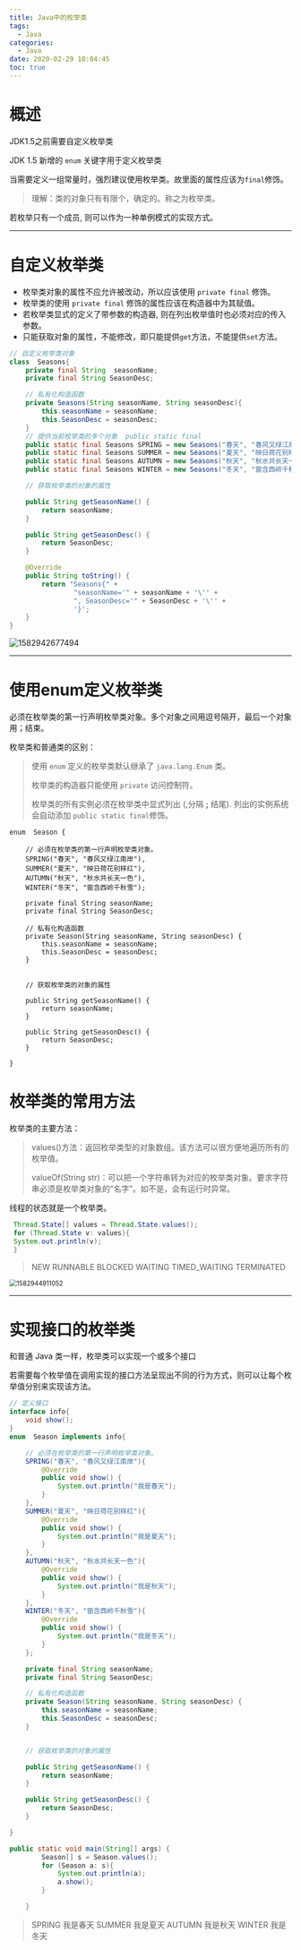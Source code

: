 ```yaml
---
title: Java中的枚举类
tags:
  - Java
categories:
  - Java
date: 2020-02-29 10:04:45
toc: true
---
```



# 概述

JDK1.5之前需要自定义枚举类

JDK 1.5 新增的 `enum` 关键字用于定义枚举类

当需要定义一组常量时，强烈建议使用枚举类。故里面的属性应该为`final`修饰。

> 理解：类的对象只有有限个，确定的。称之为枚举类。

若枚举只有一个成员, 则可以作为一种单例模式的实现方式。

---



# 自定义枚举类

- 枚举类对象的属性不应允许被改动，所以应该使用 `private final` 修饰。
- 枚举类的使用 `private final` 修饰的属性应该在构造器中为其赋值。
- 若枚举类显式的定义了带参数的构造器, 则在列出枚举值时也必须对应的传入参数。
- 只能获取对象的属性，不能修改，即只能提供`get`方法，不能提供`set`方法。

```java
// 自定义枚举类对象
class  Seasons{
    private final String  seasonName;
    private final String SeasonDesc;

    // 私有化构造函数
    private Seasons(String seasonName, String seasonDesc){
        this.seasonName = seasonName;
        this.SeasonDesc = seasonDesc;
    }
    // 提供当前枚举类的多个对象  public static final
    public static final Seasons SPRING = new Seasons("春天", "春风又绿江南岸");
    public static final Seasons SUMMER = new Seasons("夏天", "映日荷花别样红");
    public static final Seasons AUTUMN = new Seasons("秋天", "秋水共长天一色");
    public static final Seasons WINTER = new Seasons("冬天", "窗含西岭千秋雪");

    // 获取枚举类的对象的属性

    public String getSeasonName() {
        return seasonName;
    }

    public String getSeasonDesc() {
        return SeasonDesc;
    }

    @Override
    public String toString() {
        return "Seasons{" +
                "seasonName='" + seasonName + '\'' +
                ", SeasonDesc='" + SeasonDesc + '\'' +
                '}';
    }
}
```

<img src="Java中的枚举类/1582942677494.png" alt="1582942677494" style="zoom:100%;" />

---



# 使用enum定义枚举类

必须在枚举类的第一行声明枚举类对象。多个对象之间用逗号隔开，最后一个对象用；结束。

枚举类和普通类的区别：

> 使用 `enum` 定义的枚举类默认继承了 `java.lang.Enum` 类。
>
> 枚举类的构造器只能使用 `private` 访问控制符。
>
> 枚举类的所有实例必须在枚举类中显式列出 (,分隔  **;** 结尾). 列出的实例系统会自动添加 `public static final`修饰。

```
enum  Season {

    // 必须在枚举类的第一行声明枚举类对象。
    SPRING("春天", "春风又绿江南岸"),
    SUMMER("夏天", "映日荷花别样红"),
    AUTUMN("秋天", "秋水共长天一色"),
    WINTER("冬天", "窗含西岭千秋雪");

    private final String seasonName;
    private final String SeasonDesc;

    // 私有化构造函数
    private Season(String seasonName, String seasonDesc) {
        this.seasonName = seasonName;
        this.SeasonDesc = seasonDesc;
    }


    // 获取枚举类的对象的属性

    public String getSeasonName() {
        return seasonName;
    }

    public String getSeasonDesc() {
        return SeasonDesc;
    }

}
```

# 枚举类的常用方法

枚举类的主要方法：

> values()方法：返回枚举类型的对象数组。该方法可以很方便地遍历所有的枚举值。
>
> valueOf(String str)：可以把一个字符串转为对应的枚举类对象。要求字符串必须是枚举类对象的“名字”。如不是，会有运行时异常。

线程的状态就是一个枚举类。

```java
 Thread.State[] values = Thread.State.values();
 for (Thread.State v: values){
 System.out.println(v);
 }
```

> NEW
> RUNNABLE
> BLOCKED
> WAITING
> TIMED_WAITING
> TERMINATED

<img src="Java中的枚举类/1582944911052.png" alt="1582944911052" style="zoom:80%;" />



----

# 实现接口的枚举类

和普通 Java 类一样，枚举类可以实现一个或多个接口

若需要每个枚举值在调用实现的接口方法呈现出不同的行为方式，则可以让每个枚举值分别来实现该方法。

```java
// 定义接口
interface info{
    void show();
}
enum  Season implements info{

    // 必须在枚举类的第一行声明枚举类对象。
    SPRING("春天", "春风又绿江南岸"){
        @Override
        public void show() {
            System.out.println("我是春天");
        }
    },
    SUMMER("夏天", "映日荷花别样红"){
        @Override
        public void show() {
            System.out.println("我是夏天");
        }
    },
    AUTUMN("秋天", "秋水共长天一色"){
        @Override
        public void show() {
            System.out.println("我是秋天");
        }
    },
    WINTER("冬天", "窗含西岭千秋雪"){
        @Override
        public void show() {
            System.out.println("我是冬天");
        }
    };

    private final String seasonName;
    private final String SeasonDesc;

    // 私有化构造函数
    private Season(String seasonName, String seasonDesc) {
        this.seasonName = seasonName;
        this.SeasonDesc = seasonDesc;
    }


    // 获取枚举类的对象的属性

    public String getSeasonName() {
        return seasonName;
    }

    public String getSeasonDesc() {
        return SeasonDesc;
    }

}

```

```java
public static void main(String[] args) {
        Season[] s = Season.values();
        for (Season a: s){
            System.out.println(a);
            a.show();
        }

    }
```

> SPRING
> 我是春天
> SUMMER
> 我是夏天
> AUTUMN
> 我是秋天
> WINTER
> 我是冬天